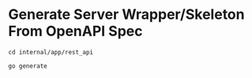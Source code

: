 # Generate Server Wrapper/Skeleton From OpenAPI Spec

```
cd internal/app/rest_api
```

```
go generate
````